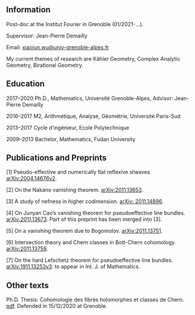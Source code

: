 ## Information

Post-doc at the Institut Fourier in Grenoble (01/2021-...).

Supervisor: Jean-Pierre Demailly

Email: [xiaojun.wu@univ-grenoble-alpes.fr](mailto:xiaojun.wu@univ-grenoble-alpes.fr)

My current themes of research are Kähler Geometry, Complex Analytic Geometry, Birational Geometry.

## Education

2017–2020 Ph.D., Mathematics, Université Grenoble-Alpes, Advisor: Jean-Pierre Demailly

2016–2017 M2, Arithmétique, Analyse, Géométrie, Université Paris-Sud

2013–2017 Cycle d’ingénieur, Ecole Polytechnique

2009–2013 Bachelor, Mathematics, Fudan University 

## Publications and Preprints

[1] Pseudo-effective and numerically flat reflexive sheaves. [arXiv:2004.14676v2](https://arxiv.org/abs/2004.14676).
 
[2] On the Nakano vanishing theorem. [arXiv:2011.13653](https://arxiv.org/abs/2011.13653).

[3] A study of nefness in higher codimension. [arXiv: 2011.14896](https://arxiv.org/abs/2011.14896).

[4] On Junyan Cao’s vanishing theorem for pseudoeffective line bundles. [arXiv:2011.13673](https://arxiv.org/abs/2011.13673). Part of this preprint has been merged into [3].

[5] On a vanishing theorem due to Bogomolov. [arXiv:2011.13751](https://arxiv.org/abs/2011.13751).

[6] Intersection theory and Chern classes in Bott-Chern cohomology. [arXiv:2011.13759](https://arxiv.org/abs/2011.13759).

[7] On the hard Lefschetz theorem for pseudoeffective line bundles. [arXiv:1911.13253v3](https://arxiv.org/abs/1911.13253). to appear in Int. J. of Mathematics.

## Other texts

Ph.D. Thesis: Cohomologie des fibrés holomorphes et classes de Chern. [pdf](https://hal.archives-ouvertes.fr/tel-03145126). Defended in 15/12/2020 at Grenoble.

